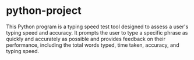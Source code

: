 # python-project
This Python program is a typing speed test tool designed to assess a user's typing speed and accuracy. It prompts the user to type a specific phrase as quickly and accurately as possible and provides feedback on their performance, including the total words typed, time taken, accuracy, and typing speed.
